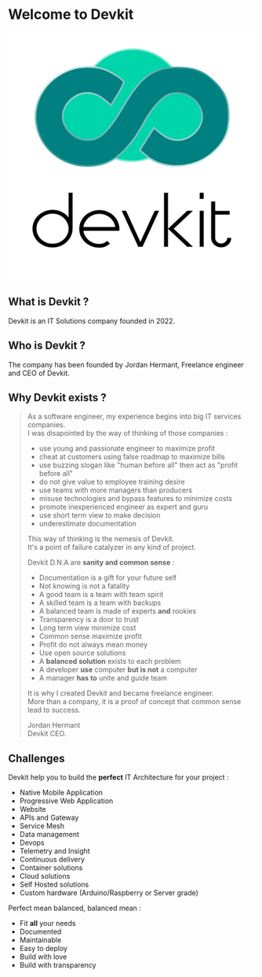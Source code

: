 # Welcome to Devkit

![alt text](./assets/logo.png)

## What is Devkit ?
Devkit is an IT Solutions company founded in 2022.

## Who is Devkit ?
The company has been founded by Jordan Hermant, Freelance engineer and CEO of Devkit.

## Why Devkit exists ?
> As a software engineer, my experience begins into big IT services companies.  
> I was disapointed by the way of thinking of those companies :
> - use young and passionate engineer to maximize profit
> - cheat at customers using false roadmap to maximize bills
> - use buzzing slogan like "human before all" then act as "profit before all"
> - do not give value to employee training desire
> - use teams with more managers than producers
> - misuse technologies and bypass features to minimize costs
> - promote inexperienced engineer as expert and guru
> - use short term view to make decision
> - underestimate documentation
> 
>
> This way of thinking is the nemesis of Devkit.  
> It's a point of failure catalyzer in any kind of project.
>
> Devkit D.N.A are **sanity and common sense** :
> - Documentation is a gift for your future self
> - Not knowing is not a fatality
> - A good team is a team with team spirit
> - A skilled team is a team with backups
> - A balanced team is made of experts **and** rookies
> - Transparency is a door to trust
> - Long term view minimize cost
> - Common sense maximize profit
> - Profit do not always mean money
> - Use open source solutions
> - A **balanced solution** exists to each problem
> - A developer **use** computer **but is not** a computer
> - A manager **has to** unite and guide team
>
> It is why I created Devkit and became freelance engineer.  
> More than a company, it is a proof of concept that common sense lead to success.  
> 
> Jordan Hermant  
> Devkit CEO.

## Challenges
Devkit help you to build the **perfect** IT Architecture for your project :
- Native Mobile Application
- Progressive Web Application
- Website
- APIs and Gateway
- Service Mesh
- Data management
- Devops
- Telemetry and Insight
- Continuous delivery
- Container solutions
- Cloud solutions
- Self Hosted solutions
- Custom hardware (Arduino/Raspberry or Server grade)
  
Perfect mean balanced, balanced mean :
- Fit **all** your needs
- Documented
- Maintainable
- Easy to deploy
- Build with love
- Build with transparency